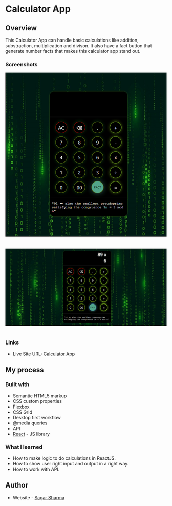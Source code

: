 # Calculator App

## Overview
 This Calculator App can handle basic calculations like addition, substraction, multiplication
 and divison. It also have a fact button that generate number facts that makes this
 calculator app stand out.

### Screenshots
![](./screenshots/Calculator-1-screenshot.png)
<br/><br/><br/>
![](./screenshots/Calculator-2-screenshot.png)
<br/><br/>

### Links

- Live Site URL: [Calculator App](https://react-quiz-io.netlify.app/)

## My process

### Built with

- Semantic HTML5 markup
- CSS custom properties
- Flexbox
- CSS Grid
- Desktop first workflow
- @media queries
- API 
- [React](https://reactjs.org/) - JS library

### What I learned
- How to make logic to do calculations in ReactJS.
- How to show user right input and output in a right way.
- How to work with API.

## Author

- Website - [Sagar Sharma](https://sagar-io.github.io/)
